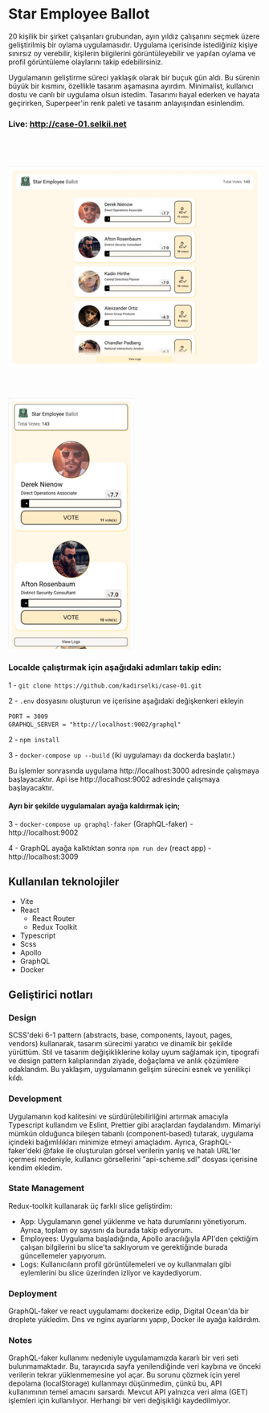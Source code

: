 # Star Employee Ballot

20 kişilik bir şirket çalışanları grubundan, ayın yıldız çalışanını seçmek üzere geliştirilmiş bir oylama uygulamasıdır. Uygulama içerisinde istediğiniz kişiye sınırsız oy verebilir, kişilerin bilgilerini görüntüleyebilir ve yapılan oylama ve profil görüntüleme olaylarını takip edebilirsiniz.

Uygulamanın geliştirme süreci yaklaşık olarak bir buçuk gün aldı. Bu sürenin büyük bir kısmını, özellikle tasarım aşamasına ayırdım. Minimalist, kullanıcı dostu ve canlı bir uygulama olsun istedim. Tasarımı hayal ederken ve hayata geçirirken, Superpeer'in renk paleti ve tasarım anlayışından esinlendim.

### Live: http://case-01.selkii.net

<img src="https://raw.githubusercontent.com/kadirselki/case-01/master/public/images/web2.gif" height="516" style="object-fit: contain">
<img src="https://raw.githubusercontent.com/kadirselki/case-01/master/public/images/mobile2.gif" width="250">

### Localde çalıştırmak için aşağıdaki adımları takip edin:

1 - `git clone https://github.com/kadirselki/case-01.git`

2 - `.env` dosyasını oluşturun ve içerisine aşağıdaki değişkenkeri ekleyin

    PORT = 3009
    GRAPHQL_SERVER = "http://localhost:9002/graphql"

2 - `npm install`

3 - `docker-compose up --build` (iki uygulamayı da dockerda başlatır.)

Bu işlemler sonrasında uygulama http://localhost:3000 adresinde çalışmaya başlayacaktır. Api ise http://localhost:9002 adresinde çalışmaya başlayacaktır.

#### Ayrı bir şekilde uygulamaları ayağa kaldırmak için;

3 - `docker-compose up graphql-faker` (GraphQL-faker) - http://localhost:9002

4 - GraphQL ayağa kalktıktan sonra `npm run dev` (react app) - http://localhost:3009

## Kullanılan teknolojiler

-   Vite
-   React
    -   React Router
    -   Redux Toolkit
-   Typescript
-   Scss
-   Apollo
-   GraphQL
-   Docker

## Geliştirici notları

### Design

SCSS'deki 6-1 pattern (abstracts, base, components, layout, pages, vendors) kullanarak, tasarım sürecimi yaratıcı ve dinamik bir şekilde yürüttüm. Stil ve tasarım değişikliklerine kolay uyum sağlamak için, tipografi ve design pattern kalıplarından ziyade, doğaçlama ve anlık çözümlere odaklandım. Bu yaklaşım, uygulamanın gelişim sürecini esnek ve yenilikçi kıldı.

### Development

Uygulamanın kod kalitesini ve sürdürülebilirliğini artırmak amacıyla Typescript kullandım ve Eslint, Prettier gibi araçlardan faydalandım. Mimariyi mümkün olduğunca bileşen tabanlı (component-based) tutarak, uygulama içindeki bağımlılıkları minimize etmeyi amaçladım. Ayrıca, GraphQL-faker'deki @fake ile oluşturulan görsel verilerin yanlış ve hatalı URL'ler içermesi nedeniyle, kullanıcı görsellerini "api-scheme.sdl" dosyası içerisine kendim ekledim.

### State Management

Redux-toolkit kullanarak üç farklı slice geliştirdim:

-   App: Uygulamanın genel yüklenme ve hata durumlarını yönetiyorum. Ayrıca, toplam oy sayısını da burada takip ediyorum.
-   Employees: Uygulama başladığında, Apollo aracılığıyla API'den çektiğim çalışan bilgilerini bu slice'ta saklıyorum ve gerektiğinde burada güncellemeler yapıyorum.
-   Logs: Kullanıcıların profil görüntülemeleri ve oy kullanmaları gibi eylemlerini bu slice üzerinden izliyor ve kaydediyorum.

### Deployment

GraphQL-faker ve react uygulamamı dockerize edip, Digital Ocean'da bir droplete yükledim. Dns ve nginx ayarlarını yapıp, Docker ile ayağa kaldırdım.

### Notes

GraphQL-faker kullanımı nedeniyle uygulamamızda kararlı bir veri seti bulunmamaktadır. Bu, tarayıcıda sayfa yenilendiğinde veri kaybına ve önceki verilerin tekrar yüklenmemesine yol açar. Bu sorunu çözmek için yerel depolama (localStorage) kullanmayı düşünmedim, çünkü bu, API kullanımının temel amacını sarsardı. Mevcut API yalnızca veri alma (GET) işlemleri için kullanılıyor. Herhangi bir veri değişikliği kaydedilmiyor.
